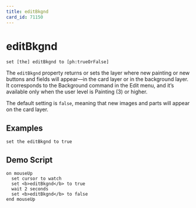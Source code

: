 ```yaml
---
title: editBkgnd
card_id: 71150
---
```


# editBkgnd

`set [the] editBkgnd to [ph:trueOrFalse]`

The `editBkgnd` property returns or sets the layer where new painting or new buttons and fields will appear––in the card layer or in the background layer. It corresponds to the Background command in the Edit menu, and it’s available only when the user level is Painting (3) or higher.

The default setting is `false`, meaning that new images and  parts will appear on the card layer. 

## Examples

```
set the editBkgnd to true
```

## Demo Script

```
on mouseUp
  set cursor to watch
  set <b>editBkgnd</b> to true
  wait 2 seconds
  set <b>editBkgnd</b> to false
end mouseUp
```

